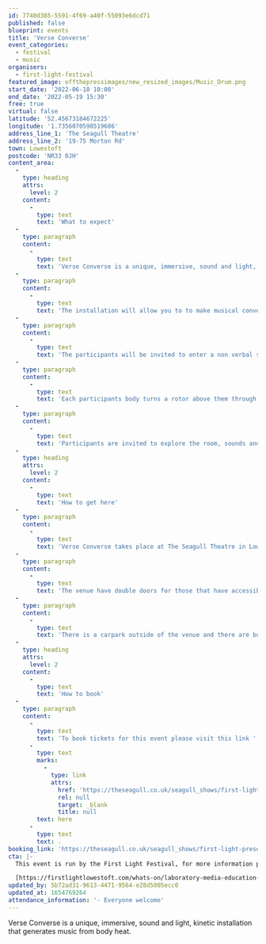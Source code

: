 ```yaml
---
id: 7740d385-5591-4f69-a40f-55093e6dcd71
published: false
blueprint: events
title: 'Verse Converse'
event_categories:
  - festival
  - music
organisers:
  - first-light-festival
featured_image: offthepressimages/new_resized_images/Music_Drum.png
start_date: '2022-06-18 10:00'
end_date: '2022-05-19 15:30'
free: true
virtual: false
latitude: '52.45673184672225'
longitude: '1.7356070598519686'
address_line_1: 'The Seagull Theatre'
address_line_2: '19-75 Morton Rd'
town: Lowestoft
postcode: 'NR33 0JH'
content_area:
  -
    type: heading
    attrs:
      level: 2
    content:
      -
        type: text
        text: 'What to expect'
  -
    type: paragraph
    content:
      -
        type: text
        text: 'Verse Converse is a unique, immersive, sound and light, kinetic installation that generates music from body heat.'
  -
    type: paragraph
    content:
      -
        type: text
        text: 'The installation will allow you to to make musical conversation by simply being in the space. No music making experience will be needed. At a time when social distancing and polarised arguments have damaged mental health and divided society, this is an opportunity for a variety of social groups and individuals to create beautiful harmony and contemplate each other’s input. Participants will experience the beauty and harmony that can be created by the warmth we all radiate.'
  -
    type: paragraph
    content:
      -
        type: text
        text: 'The participants will be invited to enter a non verbal space and find the connections and conversations through other senses.'
  -
    type: paragraph
    content:
      -
        type: text
        text: 'Each participants body turns a rotor above them through rising thermal winds of body heat and breath. The turning rotors trigger musical notes. The notes become part of a composed sequence that changes periodically. The sound is synthesised with coloured light, creating shadow that is projected through the space as the illuminated rotors turn.'
  -
    type: paragraph
    content:
      -
        type: text
        text: 'Participants are invited to explore the room, sounds and light.'
  -
    type: heading
    attrs:
      level: 2
    content:
      -
        type: text
        text: 'How to get here'
  -
    type: paragraph
    content:
      -
        type: text
        text: 'Verse Converse takes place at The Seagull Theatre in Lowestoft.'
  -
    type: paragraph
    content:
      -
        type: text
        text: 'The venue have double doors for those that have accessibility needs. '
  -
    type: paragraph
    content:
      -
        type: text
        text: 'There is a carpark outside of the venue and there are bus stops that are a five to ten minute walk from the venue.'
  -
    type: heading
    attrs:
      level: 2
    content:
      -
        type: text
        text: 'How to book'
  -
    type: paragraph
    content:
      -
        type: text
        text: 'To book tickets for this event please visit this link '
      -
        type: text
        marks:
          -
            type: link
            attrs:
              href: 'https://theseagull.co.uk/seagull_shows/first-light-presents-verse-converse-by-laboratory-media-education-lme/'
              rel: null
              target: _blank
              title: null
        text: here
      -
        type: text
        text: .
booking_link: 'https://theseagull.co.uk/seagull_shows/first-light-presents-verse-converse-by-laboratory-media-education-lme/'
cta: |-
  This event is run by the First Light Festival, for more information please get in touch via:

  [https://firstlightlowestoft.com/whats-on/laboratory-media-education-verse-converse/](https://firstlightlowestoft.com/whats-on/laboratory-media-education-verse-converse/)
updated_by: 5b72ad31-9613-4471-9564-e28d5005ecc0
updated_at: 1654769264
attendance_information: '- Everyone welcome'
---
```

Verse Converse is a unique, immersive, sound and light, kinetic installation that generates music from body heat.